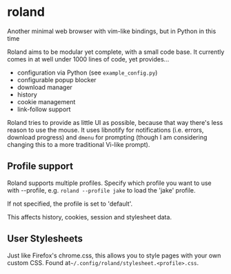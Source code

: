 roland
======

Another minimal web browser with vim-like bindings, but in Python in this time

Roland aims to be modular yet complete, with a small code base. It currently
comes in at well under 1000 lines of code, yet provides...

 - configuration via Python (see `example_config.py`)
 - configurable popup blocker
 - download manager
 - history
 - cookie management
 - link-follow support

Roland tries to provide as little UI as possible, because that way there's less
reason to use the mouse. It uses libnotify for notifications (i.e. errors,
download progress) and `dmenu` for prompting (though I am considering changing
this to a more traditional Vi-like prompt).

Profile support
---------------

Roland supports multiple profiles. Specify which profile you want to use with
--profile, e.g. `roland --profile jake` to load the 'jake' profile.

If not specified, the profile is set to 'default'.

This affects history, cookies, session and stylesheet data.


User Stylesheets
----------------

Just like Firefox's chrome.css, this allows you to style pages with your own
custom CSS. Found at`~/.config/roland/stylesheet.<profile>.css`.

